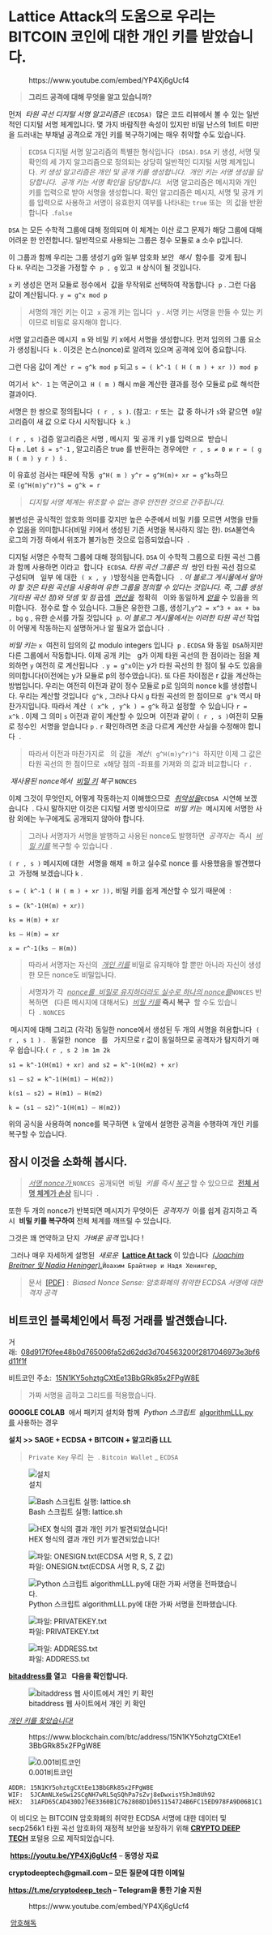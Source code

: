 # Lattice Attack의 도움으로 우리는 BITCOIN 코인에 대한 개인 키를 받았습니다.

<!-- wp:embed {"url":"https://www.youtube.com/embed/YP4Xj6gUcf4","type":"rich","providerNameSlug":"","responsive":true,"align":"center","className":"wp-embed-aspect-4-3 wp-has-aspect-ratio"} -->
<figure class="wp-block-embed aligncenter is-type-rich wp-embed-aspect-4-3 wp-has-aspect-ratio"><div class="wp-block-embed__wrapper">
https://www.youtube.com/embed/YP4Xj6gUcf4
</div></figure>
<!-- /wp:embed -->

<!-- wp:quote -->
<blockquote class="wp-block-quote"><!-- wp:paragraph -->
<p><strong>그리드 공격에 대해 무엇을 알고 있습니까?</strong></p>
<!-- /wp:paragraph --></blockquote>
<!-- /wp:quote -->

<!-- wp:paragraph -->
<p>먼저&nbsp;&nbsp;<em>타원 곡선 디지털 서명 알고리즘은</em>&nbsp;<code>(ECDSA)</code>&nbsp;&nbsp;많은 코드 리뷰에서 볼 수 있는 일반적인 디지털 서명 체계입니다.&nbsp;몇 가지 바람직한 속성이 있지만 비밀 난스의 1비트 미만을 드러내는 부채널 공격으로 개인 키를 복구하기에는 매우 취약할 수도 있습니다.</p>
<!-- /wp:paragraph -->

<!-- wp:quote -->
<blockquote class="wp-block-quote"><!-- wp:paragraph -->
<p><code>ECDSA</code>&nbsp;디지털 서명 알고리즘의 특별한 형식입니다&nbsp;&nbsp;<code>(DSA)</code>.&nbsp;<code>DSA</code>&nbsp;키 생성, 서명 및 확인의 세 가지 알고리즘으로 정의되는 상당히 일반적인 디지털 서명 체계입니다.&nbsp;<em>키 생성 알고리즘은 개인 및 공개 키를 생성합니다.&nbsp;</em>&nbsp;<em>개인 키는 서명 생성을 담당합니다.&nbsp;</em>&nbsp;<em>공개 키는 서명 확인을 담당합니다.&nbsp;</em>&nbsp;서명 알고리즘은 메시지와 개인 키를 입력으로 받아 서명을 생성합니다.&nbsp;확인 알고리즘은 메시지, 서명 및 공개 키를 입력으로 사용하고 서명이 유효한지 여부를 나타내는&nbsp;<code>true</code>&nbsp;또는&nbsp;&nbsp;의 값을 반환합니다&nbsp; .<code>false</code></p>
<!-- /wp:paragraph --></blockquote>
<!-- /wp:quote -->

<!-- wp:paragraph -->
<p><code>DSA</code>&nbsp;는 모든 수학적 그룹에 대해 정의되며 이 체계는 이산 로그 문제가 해당 그룹에 대해 어려운 한 안전합니다.&nbsp;일반적으로 사용되는 그룹은 정수 모듈로 a 소수 p입니다.</p>
<!-- /wp:paragraph -->

<!-- wp:paragraph -->
<p>이 그룹과 함께 우리는 그룹 생성기 g와 일부 암호화 보안&nbsp;&nbsp;<em>해시</em>&nbsp;&nbsp;함수를&nbsp; 갖게 됩니다&nbsp;<code>H</code>.&nbsp;우리는 그것을 가정할 수&nbsp;&nbsp;<code>p , g</code>&nbsp;있고&nbsp;&nbsp;<code>H</code>&nbsp;상식이 될 것입니다.</p>
<!-- /wp:paragraph -->

<!-- wp:paragraph -->
<p><code>x</code>&nbsp;키 생성은 먼저 모듈로 정수에서&nbsp;&nbsp;값을 무작위로 선택하여 작동합니다&nbsp;&nbsp;<code>p</code>&nbsp;.&nbsp;그런 다음 값이 계산됩니다.&nbsp;<code>y = g^x mod p</code></p>
<!-- /wp:paragraph -->

<!-- wp:quote -->
<blockquote class="wp-block-quote"><!-- wp:paragraph -->
<p>서명의 개인 키는 이고&nbsp;&nbsp;<code>x</code>&nbsp;공개 키는 입니다&nbsp;&nbsp;<code>y</code>&nbsp;.&nbsp;서명 키는 서명을 만들 수 있는 키이므로 비밀로 유지해야 합니다.</p>
<!-- /wp:paragraph --></blockquote>
<!-- /wp:quote -->

<!-- wp:paragraph -->
<p>서명 알고리즘은 메시지&nbsp;&nbsp;<code>m</code>&nbsp;와 비밀 키 x에서 서명을 생성합니다.&nbsp;먼저 임의의 그룹 요소가 생성됩니다&nbsp;&nbsp;<code>k</code>&nbsp;.&nbsp;이것은 논스(nonce)로 알려져 있으며 공격에 있어 중요합니다.</p>
<!-- /wp:paragraph -->

<!-- wp:paragraph -->
<p>그런 다음 값이 계산&nbsp;&nbsp;<code>r = g^k mod p</code>&nbsp;되고&nbsp;<code>s = ( k^-1 ( H ( m ) + xr )) mod p</code></p>
<!-- /wp:paragraph -->

<!-- wp:paragraph -->
<p>여기서&nbsp;&nbsp;<code>k^- 1</code>&nbsp;는 역군이고&nbsp;&nbsp;<code>H ( m )</code>&nbsp;해시 m을 계산한 결과를 정수 모듈로 p로 해석한 결과이다.</p>
<!-- /wp:paragraph -->

<!-- wp:paragraph -->
<p>서명은 한 쌍으로 정의됩니다&nbsp;&nbsp;<code>( r , s )</code>.&nbsp;(참고:&nbsp;&nbsp;<code>r</code>&nbsp;또는&nbsp; 값 중 하나가&nbsp;<code>s</code>와 같으면&nbsp;&nbsp;<code>0</code>알고리즘이 새 값 으로 다시 시작됩니다&nbsp;&nbsp;<code>k</code>&nbsp;.)</p>
<!-- /wp:paragraph -->

<!-- wp:paragraph -->
<p><code>( r , s )</code>검증 알고리즘은 서명 , 메시지&nbsp; 및 공개 키 y를&nbsp;입력으로&nbsp; 받습니다&nbsp;<code>m</code>&nbsp;.&nbsp;Let&nbsp;&nbsp;<code>ŝ = s^-1</code>&nbsp;, 알고리즘은 true 를 반환하는 경우에만&nbsp;&nbsp;<code>r , s ≠ 0 и r = ( g H ( m ) y r ) ŝ</code>&nbsp;.</p>
<!-- /wp:paragraph -->

<!-- wp:paragraph -->
<p>이 유효성 검사는 때문에 작동&nbsp;&nbsp;<code>g^H( m ) y^r = g^H(m)+ xr = g^ks</code>하므로&nbsp;<code>(g^H(m)y^r)^ŝ = g^k = r</code></p>
<!-- /wp:paragraph -->

<!-- wp:quote -->
<blockquote class="wp-block-quote"><!-- wp:paragraph -->
<p><em>디지털 서명 체계는 위조할 수 없는 경우 안전한 것으로 간주됩니다.</em></p>
<!-- /wp:paragraph --></blockquote>
<!-- /wp:quote -->

<!-- wp:paragraph -->
<p>불변성은 공식적인 암호화 의미를 갖지만 높은 수준에서 비밀 키를 모르면 서명을 만들 수 없음을 의미합니다(비밀 키에서 생성된 기존 서명을 복사하지 않는 한).&nbsp;<code>DSA</code>불연속 로그의 가정 하에서 위조가 불가능한&nbsp;것으로 입증되었습니다&nbsp; .</p>
<!-- /wp:paragraph -->

<!-- wp:paragraph -->
<p>디지털 서명은 수학적 그룹에 대해 정의됩니다.&nbsp;<code>DSA</code>&nbsp;이 수학적 그룹으로 타원 곡선 그룹과 함께 사용하면 이라고&nbsp;&nbsp;합니다&nbsp;&nbsp;<code>ECDSA</code>.&nbsp;<em>타원 곡선 그룹은 의</em>&nbsp;&nbsp;쌍인 타원 곡선 점으로 구성되며&nbsp;&nbsp;&nbsp;일부 에 대한&nbsp;&nbsp;<code>( x , y )</code>방정식을 만족합니다&nbsp;&nbsp;&nbsp;.&nbsp;<em>이 블로그 게시물에서 알아야 할 것은 타원 곡선을 사용하여 유한 그룹을 정의할 수 있다는 것입니다. 즉, 그룹 생성기(타원 곡선 점)와 덧셈 및 점</em>&nbsp;곱셈&nbsp;&nbsp;<em><u>연산을</u></em>&nbsp;&nbsp;정확히&nbsp;&nbsp;&nbsp;이와 동일하게&nbsp;<em><u>얻을</u></em>&nbsp;수 있음을 의미합니다.&nbsp;&nbsp;정수로 할 수 있습니다.&nbsp;그들은 유한한 그룹, 생성기,<code>y^2 = x^3 + ax + b</code><code>a , b</code><code>g</code>&nbsp;<em></em><em><u></u></em><em><u></u></em><code>g</code>&nbsp;, 유한 순서를 가질 것입니다&nbsp;&nbsp;<code>p</code>.&nbsp;<em>이 블로그 게시물에서는 이러한 타원 곡선</em>&nbsp;작업 이 어떻게 작동하는지 설명하거나 알 필요가 없습니다&nbsp;&nbsp;.</p>
<!-- /wp:paragraph -->

<!-- wp:paragraph -->
<p><em>비밀 키는</em>&nbsp;<code>x</code>&nbsp;&nbsp;여전히 임의의 값 modulo integers 입니다&nbsp;&nbsp;<code>p</code>&nbsp;.&nbsp;<code>ECDSA</code>&nbsp;와 동일&nbsp;&nbsp;<code>DSA</code>하지만 다른 그룹에서 작동합니다.&nbsp;이제 공개 키는&nbsp;&nbsp;&nbsp;g가 이제 타원 곡선의 한 점이라는 점을 제외하면&nbsp;<code>y</code>&nbsp;여전히 로 계산됩니다&nbsp; .&nbsp;<code>y = g^x</code>이는 y가 타원 곡선의 한 점이 될 수도 있음을 의미합니다(이전에는 y가 모듈로 p의 정수였습니다).&nbsp;또 다른 차이점은 r 값을 계산하는 방법입니다.&nbsp;우리는 여전히 이전과 같이 정수 모듈로 p로 임의의 nonce k를 생성합니다.&nbsp;우리는 계산할 것입니다&nbsp;&nbsp;<code>g^k</code>&nbsp;, 그러나 다시&nbsp;<code>g</code>&nbsp;타원 곡선의 한 점이므로&nbsp;&nbsp;<code>g^k</code>&nbsp;역시 마찬가지입니다.&nbsp;따라서 계산&nbsp;&nbsp;<code>( x^k , y^k ) = g^k</code>&nbsp;하고 설정할&nbsp; 수 있습니다&nbsp;<code>r = x^k</code>&nbsp;.&nbsp;이제 그 의미&nbsp;<code>s</code>&nbsp;이전과 같이 계산할 수 있으며&nbsp; 이전과 같이&nbsp;<code>( r , s )</code>여전히 모듈로 정수인&nbsp; 서명을 얻습니다&nbsp;<code>p</code>&nbsp;.&nbsp;<code>r</code>&nbsp;확인하려면 조금 다르게&nbsp;계산한 사실을 수정해야 합니다&nbsp; .</p>
<!-- /wp:paragraph -->

<!-- wp:quote -->
<blockquote class="wp-block-quote"><!-- wp:paragraph -->
<p>따라서 이전과 마찬가지로&nbsp;&nbsp;&nbsp;의 값을&nbsp;&nbsp;<em>계산</em><code>( g^H(m)y^r)^ŝ</code>&nbsp;&nbsp;하지만 이제 그 값은 타원 곡선의 한 점이므로&nbsp;&nbsp;<code>x</code>해당 점의 -좌표를 가져와 의 값과 비교합니다&nbsp;&nbsp;<code>r</code>&nbsp;.</p>
<!-- /wp:paragraph --></blockquote>
<!-- /wp:quote -->

<!-- wp:paragraph -->
<p><em>&nbsp;재사용된 nonce에서&nbsp;&nbsp;<u>비밀 키</u>&nbsp;복구&nbsp;</em><code>NONCES</code></p>
<!-- /wp:paragraph -->

<!-- wp:paragraph -->
<p>이제 그것이 무엇인지, 어떻게 작동하는지 이해했으므로&nbsp;&nbsp;<em><u>취약성을</u></em><code>ECDSA</code>&nbsp;&nbsp;시연해 보겠습니다&nbsp;&nbsp;.&nbsp;다시 말하지만 이것은 디지털 서명 방식이므로&nbsp;&nbsp;<em>비밀 키는</em>&nbsp;&nbsp;메시지에 서명한 사람 외에는 누구에게도 공개되지 않아야 합니다.<em><u></u></em><em></em></p>
<!-- /wp:paragraph -->

<!-- wp:quote -->
<blockquote class="wp-block-quote"><!-- wp:paragraph -->
<p>그러나 서명자가 서명을 발행하고 사용된 nonce도 발행하면&nbsp;&nbsp;<em>공격자는</em>&nbsp;&nbsp;즉시&nbsp;&nbsp;<em><u>비밀 키를</u></em>&nbsp;복구할 수 있습니다 .</p>
<!-- /wp:paragraph --></blockquote>
<!-- /wp:quote -->

<!-- wp:paragraph -->
<p><code>( r , s )</code>&nbsp;메시지에 대한&nbsp;&nbsp;서명을 해제&nbsp;&nbsp;<code>m</code>&nbsp;하고 실수로 nonce 를 사용했음을 발견했다고&nbsp; 가정해 보겠습니다&nbsp;<code>k</code>&nbsp;.</p>
<!-- /wp:paragraph -->

<!-- wp:paragraph -->
<p><code>s = ( k^-1 ( H ( m ) + xr )),</code>&nbsp;비밀 키를 쉽게 계산할 수&nbsp;있기 때문에&nbsp; :</p>
<!-- /wp:paragraph -->

<!-- wp:paragraph -->
<p><code>s = (k^-1(H(m) + xr))</code></p>
<!-- /wp:paragraph -->

<!-- wp:paragraph -->
<p><code>ks = H(m) + xr</code></p>
<!-- /wp:paragraph -->

<!-- wp:paragraph -->
<p><code>ks – H(m) = xr</code></p>
<!-- /wp:paragraph -->

<!-- wp:paragraph -->
<p><code>x = r^-1(ks – H(m))</code></p>
<!-- /wp:paragraph -->

<!-- wp:quote -->
<blockquote class="wp-block-quote"><!-- wp:paragraph -->
<p>따라서 서명자는 자신의&nbsp;&nbsp;<em><u>개인 키를</u></em>&nbsp;비밀로 유지해야 할 뿐만 아니라 자신이 생성한 모든 nonce도 비밀입니다.</p>
<!-- /wp:paragraph --></blockquote>
<!-- /wp:quote -->

<!-- wp:quote -->
<blockquote class="wp-block-quote"><!-- wp:paragraph -->
<p>서명자가 각&nbsp;&nbsp;<em><u>nonce를&nbsp; 비밀로 유지하더라도 실수로 하나의&nbsp;</u></em><em><u>nonce를</u></em><code>NONCES</code>&nbsp;반복하면&nbsp;&nbsp;&nbsp;(다른 메시지에 대해서도)&nbsp;&nbsp;<em><u>비밀 키를</u></em><strong>&nbsp;즉시 복구</strong>&nbsp;&nbsp;할 수도 있습니다&nbsp;&nbsp;.<em><u></u></em>&nbsp;<code>NONCES</code><em><u></u></em><strong></strong></p>
<!-- /wp:paragraph --></blockquote>
<!-- /wp:quote -->

<!-- wp:paragraph -->
<p>&nbsp;메시지에 대해 그리고 (각각) 동일한 nonce에서 생성된 두 개의 서명을 허용합니다&nbsp;&nbsp;<code>( r , s 1 )</code>&nbsp;.&nbsp;&nbsp;&nbsp;동일한&nbsp;&nbsp;nonce&nbsp;&nbsp;&nbsp;를&nbsp;&nbsp;&nbsp;가지므로 r 값이 동일하므로 공격자가 탐지하기 매우 쉽습니다.<code>( r , s 2 )</code><code>m 1</code><code>m 2</code><code>k</code></p>
<!-- /wp:paragraph -->

<!-- wp:paragraph -->
<p><code>s1 = k^-1(H(m1) + xr) and s2 = k^-1(H(m2) + xr)</code></p>
<!-- /wp:paragraph -->

<!-- wp:paragraph -->
<p><code>s1 – s2 = k^-1(H(m1) – H(m2))</code></p>
<!-- /wp:paragraph -->

<!-- wp:paragraph -->
<p><code>k(s1 – s2) = H(m1) – H(m2)</code></p>
<!-- /wp:paragraph -->

<!-- wp:paragraph -->
<p><code>k = (s1 – s2)^-1(H(m1) – H(m2))</code></p>
<!-- /wp:paragraph -->

<!-- wp:paragraph -->
<p>위의 공식을 사용하여 nonce를 복구하면&nbsp;&nbsp;<code>k</code>&nbsp;앞에서 설명한 공격을 수행하여 개인 키를 복구할 수 있습니다.</p>
<!-- /wp:paragraph -->

<!-- wp:heading -->
<h2 class="wp-block-heading">잠시 이것을 소화해 봅시다.</h2>
<!-- /wp:heading -->

<!-- wp:quote -->
<blockquote class="wp-block-quote"><!-- wp:paragraph -->
<p><em><u>서명 nonce가&nbsp;</u></em><code>NONCES</code>&nbsp;&nbsp;공개되면&nbsp;&nbsp;비밀&nbsp;&nbsp;<em>키를 즉시&nbsp;</em><em><u>복구</u></em>&nbsp;할 수 있으므로&nbsp;&nbsp;<strong><u>전체 서명 체계가 손상</u></strong>&nbsp;됩니다&nbsp;&nbsp;.</p>
<!-- /wp:paragraph --></blockquote>
<!-- /wp:quote -->

<!-- wp:paragraph -->
<p>또한 두 개의 nonce가 반복되면 메시지가 무엇이든&nbsp;&nbsp;<em>공격자가</em>&nbsp;&nbsp;이를 쉽게 감지하고 즉시&nbsp;&nbsp;<strong>비밀 키를 복구하여</strong>&nbsp;전체 체계를 깨뜨릴 수 있습니다.</p>
<!-- /wp:paragraph -->

<!-- wp:paragraph -->
<p>그것은 꽤 연약하고 단지&nbsp;&nbsp;<em>가벼운 공격</em>&nbsp;입니다 !</p>
<!-- /wp:paragraph -->

<!-- wp:paragraph -->
<p>&nbsp;그러나 매우 자세하게 설명된&nbsp;&nbsp;<em>새로운&nbsp;</em>&nbsp;<strong><a href="https://youtu.be/YP4Xj6gUcf4" target="_blank" rel="noreferrer noopener">Lattice At&nbsp;</a></strong><a href="https://youtu.be/YP4Xj6gUcf4"><strong>tack</strong></a>&nbsp;이 있습니다&nbsp;&nbsp;<a href="https://youtu.be/YP4Xj6gUcf4" target="_blank" rel="noreferrer noopener"><em>(Joachim Breitner 및 Nadia Heninger).</em></a><code>Йоахим Брайтнер и Надя Хенингер</code><a href="https://youtu.be/YP4Xj6gUcf4" target="_blank" rel="noreferrer noopener">&nbsp;<em></em></a></p>
<!-- /wp:paragraph -->

<!-- wp:quote -->
<blockquote class="wp-block-quote"><!-- wp:paragraph -->
<p>문서&nbsp;&nbsp;<a href="https://eprint.iacr.org/2019/023.pdf" target="_blank" rel="noreferrer noopener">[PDF]</a>&nbsp;:&nbsp;&nbsp;<em>Biased Nonce Sense: 암호화폐의 취약한 ECDSA 서명에 대한 격자 공격</em></p>
<!-- /wp:paragraph --></blockquote>
<!-- /wp:quote -->

<!-- wp:heading -->
<h2 class="wp-block-heading">비트코인 블록체인에서 특정 거래를 발견했습니다.</h2>
<!-- /wp:heading -->

<!-- wp:paragraph -->
<p>거래:&nbsp;&nbsp;<a href="https://www.blockchain.com/btc/tx/08d917f0fee48b0d765006fa52d62dd3d704563200f2817046973e3bf6d11f1f" target="_blank" rel="noreferrer noopener">08d917f0fee48b0d765006fa52d62dd3d704563200f2817046973e3bf6d11f1f</a></p>
<!-- /wp:paragraph -->

<!-- wp:paragraph -->
<p>비트코인 주소:&nbsp;&nbsp;<a href="https://www.blockchain.com/btc/address/15N1KY5ohztgCXtEe13BbGRk85x2FPgW8E" target="_blank" rel="noreferrer noopener">15N1KY5ohztgCXtEe13BbGRk85x2FPgW8E</a></p>
<!-- /wp:paragraph -->

<!-- wp:quote -->
<blockquote class="wp-block-quote"><!-- wp:paragraph -->
<p>가짜 서명을 곱하고 그리드를 적용했습니다.</p>
<!-- /wp:paragraph --></blockquote>
<!-- /wp:quote -->

<!-- wp:paragraph -->
<p><strong>GOOGLE COLAB</strong>&nbsp;&nbsp;에서 패키지 설치와 함께&nbsp;&nbsp;<em>Python 스크립트&nbsp;</em>&nbsp;<a href="https://youtu.be/YP4Xj6gUcf4" target="_blank" rel="noreferrer noopener">algorithmLLL.py를</a>&nbsp;사용하는 경우&nbsp;<strong></strong></p>
<!-- /wp:paragraph -->

<!-- wp:paragraph -->
<p><strong>설치 &gt;&gt; SAGE + ECDSA + BITCOIN + 알고리즘 LLL</strong></p>
<!-- /wp:paragraph -->

<!-- wp:quote -->
<blockquote class="wp-block-quote"><!-- wp:paragraph -->
<p><code>Private Key</code>&nbsp;우리&nbsp;&nbsp;는&nbsp;&nbsp;.&nbsp;<code>Bitcoin Wallet</code>&nbsp;_&nbsp;<code>ECDSA</code></p>
<!-- /wp:paragraph --></blockquote>
<!-- /wp:quote -->

<!-- wp:image -->
<figure class="wp-block-image"><img src="https://habrastorage.org/r/w1560/getpro/habr/upload_files/777/37e/84b/77737e84bb453449fd6956a39c4eb195.png" alt="설치" title="설치"/><figcaption class="wp-element-caption">설치</figcaption></figure>
<!-- /wp:image -->

<!-- wp:image -->
<figure class="wp-block-image"><img src="https://habrastorage.org/r/w1560/getpro/habr/upload_files/ae2/0b3/747/ae20b37475bfff1ce38f81cc206a93f3.png" alt="Bash 스크립트 실행: lattice.sh" title="Bash 스크립트 실행: lattice.sh"/><figcaption class="wp-element-caption">Bash 스크립트 실행: lattice.sh</figcaption></figure>
<!-- /wp:image -->

<!-- wp:image -->
<figure class="wp-block-image"><img src="https://habrastorage.org/r/w1560/getpro/habr/upload_files/722/89e/9da/72289e9dab54d5aa568438a94a4c90a6.png" alt="HEX 형식의 결과 개인 키가 발견되었습니다!" title="HEX 형식의 결과 개인 키가 발견되었습니다!"/><figcaption class="wp-element-caption">HEX 형식의 결과 개인 키가 발견되었습니다!</figcaption></figure>
<!-- /wp:image -->

<!-- wp:image -->
<figure class="wp-block-image"><img src="https://habrastorage.org/r/w1560/getpro/habr/upload_files/469/217/84b/46921784bb73f1218ded9e16bc0f8abd.png" alt="파일: ONESIGN.txt(ECDSA 서명 R, S, Z 값)" title="파일: ONESIGN.txt(ECDSA 서명 R, S, Z 값)"/><figcaption class="wp-element-caption">파일: ONESIGN.txt(ECDSA 서명 R, S, Z 값)</figcaption></figure>
<!-- /wp:image -->

<!-- wp:image -->
<figure class="wp-block-image"><img src="https://habrastorage.org/r/w1560/getpro/habr/upload_files/8cb/e22/f9c/8cbe22f9cd364064a8e005ac8ea4e99e.png" alt="Python 스크립트 algorithmLLL.py에 대한 가짜 서명을 전파했습니다." title="Python 스크립트 algorithmLLL.py에 대한 가짜 서명을 전파했습니다."/><figcaption class="wp-element-caption">Python 스크립트 algorithmLLL.py에 대한 가짜 서명을 전파했습니다.</figcaption></figure>
<!-- /wp:image -->

<!-- wp:image -->
<figure class="wp-block-image"><img src="https://habrastorage.org/r/w1560/getpro/habr/upload_files/83f/750/d81/83f750d81ba83309039189495a10680a.png" alt="파일: PRIVATEKEY.txt" title="파일: PRIVATEKEY.txt"/><figcaption class="wp-element-caption">파일: PRIVATEKEY.txt</figcaption></figure>
<!-- /wp:image -->

<!-- wp:image -->
<figure class="wp-block-image"><img src="https://habrastorage.org/r/w1560/getpro/habr/upload_files/202/982/105/2029821051232d8a95744863eaa65049.png" alt="파일: ADDRESS.txt" title="파일: ADDRESS.txt"/><figcaption class="wp-element-caption">파일: ADDRESS.txt</figcaption></figure>
<!-- /wp:image -->

<!-- wp:paragraph -->
<p><strong><a href="https://cryptodeep.ru/bitaddress.html" target="_blank" rel="noreferrer noopener">bitaddress를</a>&nbsp;열고&nbsp;&nbsp;&nbsp;다음을 확인합니다.</strong></p>
<!-- /wp:paragraph -->

<!-- wp:image -->
<figure class="wp-block-image"><img src="https://habrastorage.org/r/w1560/getpro/habr/upload_files/4ce/93f/dd1/4ce93fdd168a7acc734929d342c8949c.png" alt="bitaddress 웹 사이트에서 개인 키 확인" title="bitaddress 웹 사이트에서 개인 키 확인"/><figcaption class="wp-element-caption">bitaddress 웹 사이트에서 개인 키 확인</figcaption></figure>
<!-- /wp:image -->

<!-- wp:paragraph -->
<p><em><u>개인 키를 찾았습니다!</u></em></p>
<!-- /wp:paragraph -->

<!-- wp:embed {"url":"https://www.blockchain.com/btc/address/15N1KY5ohztgCXtEe13BbGRk85x2FPgW8E"} -->
<figure class="wp-block-embed"><div class="wp-block-embed__wrapper">
https://www.blockchain.com/btc/address/15N1KY5ohztgCXtEe13BbGRk85x2FPgW8E
</div></figure>
<!-- /wp:embed -->

<!-- wp:image -->
<figure class="wp-block-image"><img src="https://habrastorage.org/r/w1560/getpro/habr/upload_files/00c/be7/072/00cbe70723846c402c4da47bcb6d47b3.png" alt="0.001비트코인" title="0.001비트코인"/><figcaption class="wp-element-caption">0.001비트코인</figcaption></figure>
<!-- /wp:image -->

<!-- wp:code -->
<pre class="wp-block-code"><code>ADDR: 15N1KY5ohztgCXtEe13BbGRk85x2FPgW8E
WIF:  5JCAmNLXeSwi2SCgNH7wRL5qSQhPa7sZvj8eDwxisY5hJm8Uh92
HEX:  31AFD65CAD430D276E3360B1C762808D1D051154724B6FC15ED978FA9D06B1C1 </code></pre>
<!-- /wp:code -->

<!-- wp:paragraph -->
<p>&nbsp;이 비디오 는 BITCOIN 암호화폐의 취약한 ECDSA 서명에 대한 데이터 및 secp256k1 타원 곡선 암호화의 재정적 보안을 보장하기 위해&nbsp;<a href="https://cryptodeep.ru/lattice-attack" target="_blank" rel="noreferrer noopener"><strong>CRYPTO DEEP TECH</strong></a>&nbsp;포털용 으로 제작되었습니다.&nbsp;</p>
<!-- /wp:paragraph -->

<!-- wp:paragraph -->
<p><strong>&nbsp;<a href="https://youtu.be/YP4Xj6gUcf4" target="_blank" rel="noreferrer noopener">https://youtu.be/YP4Xj6gUcf4</a></strong>&nbsp;–<strong>&nbsp;동영상 자료</strong></p>
<!-- /wp:paragraph -->

<!-- wp:paragraph -->
<p><strong>cryptodeeptech@gmail.com – 모든 질문에 대한 이메일</strong></p>
<!-- /wp:paragraph -->

<!-- wp:paragraph -->
<p><strong><a href="https://t.me/cryptodeep_tech" target="_blank" rel="noreferrer noopener">https://t.me/cryptodeep_tech</a>&nbsp;– Telegram을 통한 기술 지원</strong></p>
<!-- /wp:paragraph -->

<!-- wp:embed {"url":"https://www.youtube.com/embed/YP4Xj6gUcf4","type":"rich","providerNameSlug":"","responsive":true,"className":"wp-embed-aspect-4-3 wp-has-aspect-ratio"} -->
<figure class="wp-block-embed is-type-rich wp-embed-aspect-4-3 wp-has-aspect-ratio"><div class="wp-block-embed__wrapper">
https://www.youtube.com/embed/YP4Xj6gUcf4
</div></figure>
<!-- /wp:embed -->

<!-- wp:paragraph -->
<p>&nbsp;<a href="https://cryptodeep.ru/category/%d0%ba%d1%80%d0%b8%d0%bf%d1%82%d0%be%d0%b0%d0%bd%d0%b0%d0%bb%d0%b8%d0%b7/">암호해독</a></p>
<!-- /wp:paragraph -->
